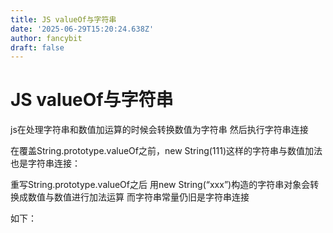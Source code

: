 ```yaml
---
title: JS valueOf与字符串
date: '2025-06-29T15:20:24.638Z'
author: fancybit
draft: false
---
```

<div class="header"><h1 class="single-title animate__animated animate__pulse animate__faster">JS valueOf与字符串</h1></div>

<div class="content" id="content"><p>js在处理字符串和数值加运算的时候会转换数值为字符串 然后执行字符串连接</p><p>在覆盖String.prototype.valueOf之前，new String(111)这样的字符串与数值加法也是字符串连接：</p><!-- raw HTML omitted --><!-- raw HTML omitted --><p></p><p>重写String.prototype.valueOf之后 用new String(“xxx”)构造的字符串对象会转换成数值与数值进行加法运算 而字符串常量仍旧是字符串连接</p><p>如下：</p><!-- raw HTML omitted --><!-- raw HTML omitted --><p></p><!-- raw HTML omitted --></div>

